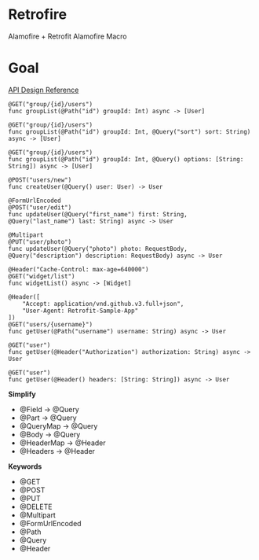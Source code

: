 # Retrofire
Alamofire + Retrofit
Alamofire Macro 

# Goal
[API Design Reference](https://square.github.io/retrofit/#restadapter-configuration)

```
@GET("group/{id}/users")
func groupList(@Path("id") groupId: Int) async -> [User]

@GET("group/{id}/users")
func groupList(@Path("id") groupId: Int, @Query("sort") sort: String) async -> [User]

@GET("group/{id}/users")
func groupList(@Path("id") groupId: Int, @Query() options: [String: String]) async -> [User]

@POST("users/new")
func createUser(@Query() user: User) -> User

@FormUrlEncoded
@POST("user/edit")
func updateUser(@Query("first_name") first: String, @Query("last_name") last: String) async -> User

@Multipart
@PUT("user/photo")
func updateUser(@Query("photo") photo: RequestBody, @Query("description") description: RequestBody) async -> User

@Header("Cache-Control: max-age=640000")
@GET("widget/list")
func widgetList() async -> [Widget]

@Header([
    "Accept: application/vnd.github.v3.full+json",
    "User-Agent: Retrofit-Sample-App"
])
@GET("users/{username}")
func getUser(@Path("username") username: String) async -> User

@GET("user")
func getUser(@Header("Authorization") authorization: String) async -> User

@GET("user")
func getUser(@Header() headers: [String: String]) async -> User
```

**Simplify**
* @Field -> @Query
* @Part -> @Query
* @QueryMap -> @Query
* @Body -> @Query
* @HeaderMap -> @Header
* @Headers -> @Header

**Keywords**
* @GET
* @POST
* @PUT
* @DELETE
* @Multipart
* @FormUrlEncoded
* @Path
* @Query
* @Header
